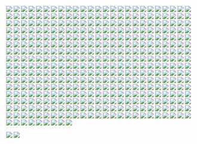 ![](https://media.discordapp.net/attachments/1030338312340242442/1101788095386497104/d51ok38-be54399e-4ef4-4659-bc12-09ced2af9368.png) 
![](https://cdn.discordapp.com/emojis/1073331616451154030.webp?size=28&quality=lossless) ![](https://cdn.discordapp.com/emojis/1073106597934551090.webp?size=28&quality=lossless) ![](https://cdn.discordapp.com/emojis/1073319098626351165.webp?size=28&quality=lossless) ![](https://cdn.discordapp.com/emojis/1073319156524519575.webp?size=28&quality=lossless) ![](https://cdn.discordapp.com/emojis/1073334218601545828.webp?size=28&quality=lossless) ![](https://cdn.discordapp.com/emojis/1073106627177234467.webp?size=28&quality=lossless) ![](https://cdn.discordapp.com/emojis/1073335001648746516.webp?size=28&quality=lossless) ![](https://cdn.discordapp.com/emojis/1073106669963321364.webp?size=28&quality=lossless) ![](https://cdn.discordapp.com/emojis/1073106780906864681.webp?size=28&quality=lossless) ![](https://cdn.discordapp.com/emojis/1073106853329903666.webp?size=28&quality=lossless) ![](https://cdn.discordapp.com/emojis/1073106694399332422.webp?size=28&quality=lossless) ![](https://cdn.discordapp.com/emojis/1073330827661951097.webp?size=28&quality=lossless) ![](https://cdn.discordapp.com/emojis/1073334323027124364.webp?size=28&quality=lossless) ![](https://cdn.discordapp.com/emojis/1073106932904230973.webp?size=28&quality=lossless) ![](https://cdn.discordapp.com/emojis/1073106816269029468.webp?size=28&quality=lossless) ![](https://cdn.discordapp.com/emojis/1073334591504519289.webp?size=28&quality=lossless) ![](https://cdn.discordapp.com/emojis/1073334610391486494.webp?size=28&quality=lossless) ![](https://cdn.discordapp.com/emojis/1073325732203335801.webp?size=28&quality=lossless) ![](https://cdn.discordapp.com/emojis/1073107074210340884.webp?size=28&quality=lossless) ![](https://cdn.discordapp.com/emojis/1073323467027513486.webp?size=28&quality=lossless) ![](https://cdn.discordapp.com/emojis/1073107148780863508.webp?size=28&quality=lossless) ![](https://cdn.discordapp.com/emojis/1073786389587574795.webp?size=28&quality=lossless) ![](https://cdn.discordapp.com/emojis/1073335165130129478.webp?size=28&quality=lossless) ![](https://cdn.discordapp.com/emojis/1073335211045171283.webp?size=28&quality=lossless) ![](https://cdn.discordapp.com/emojis/1073335381480718386.webp?size=28&quality=lossless) ![](https://cdn.discordapp.com/emojis/1073325848343621764.gif?size=28&quality=lossless) ![](https://cdn.discordapp.com/emojis/1058192976960041071.webp?size=28&quality=lossless) ![](https://cdn.discordapp.com/emojis/1016159730474950687.webp?size=28&quality=lossless) ![](https://cdn.discordapp.com/emojis/1016159686661263411.webp?size=28&quality=lossless) ![](https://cdn.discordapp.com/emojis/1056461749609578586.webp?size=28&quality=lossless) ![](https://cdn.discordapp.com/emojis/1063684453278416896.webp?size=28&quality=lossless) ![](https://cdn.discordapp.com/emojis/1011787614803734638.webp?size=28&quality=lossless) ![](https://cdn.discordapp.com/emojis/1011787604947120178.webp?size=28&quality=lossless) ![](https://cdn.discordapp.com/emojis/1011787576891428874.webp?size=28&quality=lossless) ![](https://media.discordapp.net/attachments/1007344137655287848/1150506158877065236/Untitled515_20230910120030.PNG?width=39&height=24) ![](https://media.discordapp.net/attachments/1007344137655287848/1150507588094533662/Untitled398_20230910120617.PNG?width=8&height=12) ![](https://cdn.discordapp.com/emojis/1144378461255893113.webp?size=22&quality=lossless) ![](https://cdn.discordapp.com/emojis/1125564159988355162.webp?size=28&quality=lossless) ![](https://cdn.discordapp.com/emojis/1054669980001644594.webp?size=28&quality=lossless) ![](https://cdn.discordapp.com/emojis/1118679157275107388.webp?size=28&quality=lossless) ![](https://cdn.discordapp.com/emojis/1115108439450980352.webp?size=28&quality=lossless) ![](https://cdn.discordapp.com/emojis/1019163925138382848.webp?size=28&quality=lossless) ![](https://cdn.discordapp.com/emojis/946575061853290566.webp?size=28&quality=lossless) ![](https://cdn.discordapp.com/emojis/1107741352982225086.webp?size=28&quality=lossless) ![](https://cdn.discordapp.com/emojis/1039721387776028682.webp?size=28&quality=lossless) ![](https://cdn.discordapp.com/emojis/1039721355995783229.webp?size=28&quality=lossless) ![](https://cdn.discordapp.com/emojis/1039977683708301362.webp?size=28&quality=lossless) ![](https://cdn.discordapp.com/emojis/1039979569169567845.webp?size=28&quality=lossless) ![](https://cdn.discordapp.com/emojis/1039978008682971226.webp?size=28&quality=lossless) ![](https://cdn.discordapp.com/emojis/1093708660556959784.webp?size=28&quality=lossless) ![](https://cdn.discordapp.com/emojis/1107741001134641243.webp?size=28&quality=lossless) ![](https://cdn.discordapp.com/emojis/1039979534985994361.webp?size=28&quality=lossless) ![](https://cdn.discordapp.com/emojis/1118241170229833748.webp?size=28&quality=lossless) ![](https://cdn.discordapp.com/emojis/1128509427868246086.webp?size=28&quality=lossless) ![](https://cdn.discordapp.com/emojis/1128509432733638708.webp?size=28&quality=lossless) ![](https://cdn.discordapp.com/emojis/1128542698660450386.webp?size=28&quality=lossless) ![](https://cdn.discordapp.com/emojis/1128542705518129192.webp?size=28&quality=lossless) ![](https://cdn.discordapp.com/emojis/1118241170229833748.webp?size=28&quality=lossless) ![](https://cdn.discordapp.com/emojis/1126582112942825603.webp?size=28&quality=lossless) ![](https://cdn.discordapp.com/emojis/1117300469723840612.webp?size=28&quality=lossless) ![](https://cdn.discordapp.com/emojis/1128159573174407310.webp?size=28&quality=lossless) ![](https://cdn.discordapp.com/emojis/1118791695711096862.webp?size=28&quality=lossless) ![](https://cdn.discordapp.com/emojis/1117300466276114474.webp?size=28&quality=lossless) ![](https://cdn.discordapp.com/emojis/1118890408534085662.webp?size=28&quality=lossless) ![](https://cdn.discordapp.com/emojis/1117300065749434449.webp?size=28&quality=lossless) ![](https://cdn.discordapp.com/emojis/1118910905959333969.webp?size=28&quality=lossless) ![](https://cdn.discordapp.com/emojis/1141253684739719279.webp?size=28&quality=lossless) ![](https://cdn.discordapp.com/emojis/1128159574659174420.gif?size=28&quality=lossless) ![](https://cdn.discordapp.com/emojis/1126581640647421993.gif?size=28&quality=lossless) ![](https://cdn.discordapp.com/emojis/1152821064167063654.webp?size=28&quality=lossless) ![](https://cdn.discordapp.com/emojis/968568100247187496.webp?size=28&quality=lossless) ![](https://cdn.discordapp.com/emojis/968568647176052787.webp?size=28&quality=lossless) ![](https://cdn.discordapp.com/emojis/1146566496831680613.webp?size=28&quality=lossless) ![](https://cdn.discordapp.com/emojis/1156513221130334279.webp?size=28&quality=lossless) ![](https://cdn.discordapp.com/emojis/1156512972030611529.webp?size=28&quality=lossless) ![](https://cdn.discordapp.com/emojis/1156513583115550760.webp?size=28&quality=lossless) ![](https://cdn.discordapp.com/emojis/1156526606978912306.webp?size=28&quality=lossless) ![](https://cdn.discordapp.com/emojis/1156544356241637439.webp?size=28&quality=lossless) ![](https://cdn.discordapp.com/emojis/1156544302353227816.webp?size=28&quality=lossless) ![](https://cdn.discordapp.com/emojis/1155749194015985686.webp?size=28&quality=lossless) ![](https://cdn.discordapp.com/emojis/1147107542456078438.webp?size=28&quality=lossless) ![](https://cdn.discordapp.com/emojis/1147090345469956106.webp?size=28&quality=lossless) ![](https://cdn.discordapp.com/emojis/1147403193647648861.webp?size=28&quality=lossless) ![](https://cdn.discordapp.com/emojis/1147388137006448661.webp?size=28&quality=lossless) ![](https://cdn.discordapp.com/emojis/1147388101057065050.webp?size=28&quality=lossless) ![](https://cdn.discordapp.com/emojis/1118605187519615069.webp?size=28&quality=lossless) ![](https://cdn.discordapp.com/emojis/1118607820233920512.webp?size=28&quality=lossless) ![](https://cdn.discordapp.com/emojis/1118613043589423115.webp?size=28&quality=lossless) ![](https://cdn.discordapp.com/emojis/1115120591243059210.webp?size=28&quality=lossless) ![](https://cdn.discordapp.com/emojis/1074334902629179452.webp?size=28&quality=lossless) ![](https://cdn.discordapp.com/emojis/1120680135750864916.webp?size=28&quality=lossless) ![](https://cdn.discordapp.com/emojis/1120680198401163294.webp?size=28&quality=lossless) ![](https://cdn.discordapp.com/emojis/1043398678192336966.webp?size=28&quality=lossless) ![](https://cdn.discordapp.com/emojis/1093520317298778112.webp?size=28&quality=lossless) ![](https://cdn.discordapp.com/emojis/1118129813308309546.webp?size=28&quality=lossless) ![](https://cdn.discordapp.com/emojis/1120680298485657690.webp?size=28&quality=lossless) ![](https://cdn.discordapp.com/emojis/1120680309109829652.webp?size=28&quality=lossless) ![](https://cdn.discordapp.com/emojis/1120680319943716904.webp?size=28&quality=lossless) ![](https://cdn.discordapp.com/emojis/1043398941594632302.webp?size=28&quality=lossless) ![](https://cdn.discordapp.com/emojis/1061145998837157908.webp?size=28&quality=lossless) ![](https://cdn.discordapp.com/emojis/1046067128031256636.webp?size=28&quality=lossless) ![](https://cdn.discordapp.com/emojis/1061977136111550554.webp?size=28&quality=lossless) ![](https://cdn.discordapp.com/emojis/1120680361416998963.webp?size=28&quality=lossless) ![](https://cdn.discordapp.com/emojis/1118129846162296832.webp?size=28&quality=lossless) ![](https://cdn.discordapp.com/emojis/1118129733297782856.webp?size=28&quality=lossless) ![](https://cdn.discordapp.com/emojis/1118129746199449653.webp?size=28&quality=lossless) ![](https://cdn.discordapp.com/emojis/1060207628397068370.webp?size=28&quality=lossless) ![](https://cdn.discordapp.com/emojis/1114089796671909969.webp?size=28&quality=lossless) ![](https://cdn.discordapp.com/emojis/1041692644717371444.webp?size=28&quality=lossless) ![](https://cdn.discordapp.com/emojis/1043513716878086246.webp?size=28&quality=lossless) ![](https://cdn.discordapp.com/emojis/1043107363818836009.webp?size=28&quality=lossless) ![](https://cdn.discordapp.com/emojis/1043107331149398076.webp?size=28&quality=lossless) ![](https://cdn.discordapp.com/emojis/1146062143637172305.webp?size=28&quality=lossless) ![](https://cdn.discordapp.com/emojis/986071568495018004.webp?size=28&quality=lossless) ![](https://cdn.discordapp.com/emojis/1048360508878749796.webp?size=28&quality=lossless) ![](https://cdn.discordapp.com/emojis/1156526605930348625.webp?size=28&quality=lossless) ![](https://cdn.discordapp.com/emojis/1074903144984752178.gif?size=28&quality=lossless) ![](https://cdn.discordapp.com/emojis/829848139367186452.gif?size=28&quality=lossless) ![](https://cdn.discordapp.com/emojis/693502934129967125.gif?size=28&quality=lossless) ![](https://cdn.discordapp.com/emojis/926313245105594380.webp?size=28&quality=lossless) ![](https://cdn.discordapp.com/emojis/1051656691676102786.gif?size=28&quality=lossless) ![](https://cdn.discordapp.com/emojis/1052382107646824518.gif?size=28&quality=lossless) ![](https://cdn.discordapp.com/emojis/584215453010886656.webp?size=28&quality=lossless) ![](https://cdn.discordapp.com/emojis/628562457958285322.webp?size=28&quality=lossless) ![](https://cdn.discordapp.com/emojis/588485438579408947.webp?size=28&quality=lossless) ![](https://cdn.discordapp.com/emojis/795062251891589121.webp?size=28&quality=lossless) ![](https://cdn.discordapp.com/emojis/1071949001508794398.webp?size=28&quality=lossless) ![](https://cdn.discordapp.com/emojis/1118758456040632373.webp?size=28&quality=lossless) ![](https://cdn.discordapp.com/emojis/1118607501210943579.webp?size=28&quality=lossless) ![](https://cdn.discordapp.com/emojis/1118608696298180629.webp?size=28&quality=lossless) ![](https://cdn.discordapp.com/emojis/1016060010087862272.webp?size=28&quality=lossless) ![](https://cdn.discordapp.com/emojis/1118675660890722344.webp?size=28&quality=lossless) ![](https://cdn.discordapp.com/emojis/1118900136140095580.webp?size=28&quality=lossless) ![](https://cdn.discordapp.com/emojis/1072136446674210836.webp?size=28&quality=lossless) ![](https://cdn.discordapp.com/emojis/1033915776085807154.webp?size=28&quality=lossless) ![](https://cdn.discordapp.com/emojis/1173424582682755153.webp?size=28&quality=lossless) ![](https://cdn.discordapp.com/emojis/1173434512982675547.webp?size=28&quality=lossless) ![](https://cdn.discordapp.com/emojis/1173422867749290044.webp?size=28&quality=lossless) ![](https://cdn.discordapp.com/emojis/1173423044367237141.webp?size=28&quality=lossless) ![](https://cdn.discordapp.com/emojis/1173434635062083677.webp?size=28&quality=lossless) ![](https://cdn.discordapp.com/emojis/1173436841530245190.webp?size=28&quality=lossless) ![](https://cdn.discordapp.com/emojis/1173436837935726622.webp?size=28&quality=lossless) ![](https://cdn.discordapp.com/emojis/1173439086174929016.webp?size=28&quality=lossless) ![](https://cdn.discordapp.com/emojis/1173439073399095377.webp?size=28&quality=lossless) ![](https://cdn.discordapp.com/emojis/1173439081175322664.webp?size=28&quality=lossless) ![](https://cdn.discordapp.com/emojis/1173439082353934407.webp?size=28&quality=lossless) ![](https://cdn.discordapp.com/emojis/1173439087710044270.webp?size=28&quality=lossless) ![](https://cdn.discordapp.com/emojis/1173439089693962330.webp?size=28&quality=lossless) ![](https://cdn.discordapp.com/emojis/1173743105892159608.webp?size=28&quality=lossless) ![](https://cdn.discordapp.com/emojis/1173743107653767241.webp?size=28&quality=lossless) ![](https://cdn.discordapp.com/emojis/1173743111852265553.webp?size=28&quality=lossless) ![](https://cdn.discordapp.com/emojis/1173743114129780838.webp?size=28&quality=lossless) ![](https://cdn.discordapp.com/emojis/1173746907215048764.webp?size=28&quality=lossless) ![](https://cdn.discordapp.com/emojis/1173746917977624607.webp?size=28&quality=lossless) ![](https://cdn.discordapp.com/emojis/1173749570853949561.webp?size=28&quality=lossless) ![](https://cdn.discordapp.com/emojis/1173749578516934656.webp?size=28&quality=lossless) ![](https://cdn.discordapp.com/emojis/1173749608422326442.webp?size=28&quality=lossless) ![](https://cdn.discordapp.com/emojis/1173760274998775808.webp?size=28&quality=lossless) ![](https://cdn.discordapp.com/emojis/1173760279214051328.webp?size=28&quality=lossless) ![](https://cdn.discordapp.com/emojis/1173760287824957450.webp?size=28&quality=lossless) ![](https://cdn.discordapp.com/emojis/1020439555976994826.webp?size=28&quality=lossless) ![](https://cdn.discordapp.com/emojis/1020446001162625046.webp?size=28&quality=lossless) ![](https://cdn.discordapp.com/emojis/985569179585359914.webp?size=28&quality=lossless) ![](https://cdn.discordapp.com/emojis/994664604389089360.webp?size=28&quality=lossless) ![](https://cdn.discordapp.com/emojis/928003779826167878.gif?size=28&quality=lossless) ![](https://cdn.discordapp.com/emojis/1105144736915914865.gif?size=28&quality=lossless) ![](https://cdn.discordapp.com/emojis/1163382079195709440.webp?size=28&quality=lossless) ![](https://cdn.discordapp.com/emojis/1164774207243169802.webp?size=28&quality=lossless) ![](https://cdn.discordapp.com/emojis/1162578671538810921.webp?size=28&quality=lossless) ![](https://cdn.discordapp.com/emojis/1162579989342978199.webp?size=28&quality=lossless) ![](https://cdn.discordapp.com/emojis/1164122443678490654.webp?size=28&quality=lossless) ![](https://cdn.discordapp.com/emojis/1165070243706712155.webp?size=28&quality=lossless) ![](https://cdn.discordapp.com/emojis/1165070216183681165.webp?size=28&quality=lossless) ![](https://cdn.discordapp.com/emojis/1165070129613242368.webp?size=28&quality=lossless) ![](https://cdn.discordapp.com/emojis/1162577427692793866.webp?size=28&quality=lossless) ![](https://cdn.discordapp.com/emojis/1165070168846770176.webp?size=28&quality=lossless) ![](https://cdn.discordapp.com/emojis/1165070186525765673.webp?size=28&quality=lossless) ![](https://cdn.discordapp.com/emojis/1165070178820837417.webp?size=28&quality=lossless) ![](https://cdn.discordapp.com/emojis/1164774213094211634.webp?size=28&quality=lossless) ![](https://cdn.discordapp.com/emojis/1164774245776228412.webp?size=28&quality=lossless) ![](https://cdn.discordapp.com/emojis/1165778407313916044.webp?size=28&quality=lossless) ![](https://cdn.discordapp.com/emojis/1164774210938355713.webp?size=28&quality=lossless) ![](https://cdn.discordapp.com/emojis/1164567775503728711.gif?size=28&quality=lossless) ![](https://cdn.discordapp.com/emojis/1029516826041929750.webp?size=28&quality=lossless) ![](https://cdn.discordapp.com/emojis/1029516852919009313.webp?size=28&quality=lossless) ![](https://cdn.discordapp.com/emojis/990406914380808282.webp?size=28&quality=lossless) ![](https://cdn.discordapp.com/emojis/1029537053572092014.webp?size=28&quality=lossless) ![](https://cdn.discordapp.com/emojis/989689785155223642.webp?size=28&quality=lossless) ![](https://cdn.discordapp.com/emojis/989682071792410705.webp?size=28&quality=lossless) ![](https://cdn.discordapp.com/emojis/989682051693309972.webp?size=28&quality=lossless) ![](https://cdn.discordapp.com/emojis/989893785309835284.webp?size=28&quality=lossless) ![](https://cdn.discordapp.com/emojis/989682153476472902.webp?size=28&quality=lossless) ![](https://cdn.discordapp.com/emojis/989681628773240862.webp?size=28&quality=lossless) ![](https://cdn.discordapp.com/emojis/989891152478076958.webp?size=28&quality=lossless) ![](https://cdn.discordapp.com/emojis/989893641503924334.webp?size=28&quality=lossless) ![](https://cdn.discordapp.com/emojis/1024300396522508308.webp?size=28&quality=lossless) ![](https://cdn.discordapp.com/emojis/989696992798199808.webp?size=28&quality=lossless) ![](https://cdn.discordapp.com/emojis/989681632741031987.webp?size=28&quality=lossless) ![](https://cdn.discordapp.com/emojis/989696758584053781.webp?size=28&quality=lossless) ![](https://cdn.discordapp.com/emojis/989696766477762580.webp?size=28&quality=lossless) ![](https://cdn.discordapp.com/emojis/989916281270571019.webp?size=28&quality=lossless) ![](https://cdn.discordapp.com/emojis/989916705436348476.webp?size=28&quality=lossless) ![](https://cdn.discordapp.com/emojis/932473179195195453.webp?size=28&quality=lossless) ![](https://cdn.discordapp.com/emojis/988992173829668864.webp?size=28&quality=lossless) ![](https://cdn.discordapp.com/emojis/932473141006041188.webp?size=28&quality=lossless) ![](https://cdn.discordapp.com/emojis/932772787838418964.webp?size=28&quality=lossless) ![](https://cdn.discordapp.com/emojis/989683246071709707.webp?size=28&quality=lossless) ![](https://cdn.discordapp.com/emojis/989681410237431828.webp?size=28&quality=lossless) ![](https://cdn.discordapp.com/emojis/989681410237431828.webp?size=28&quality=lossless) ![](https://cdn.discordapp.com/emojis/989905582205046804.webp?size=28&quality=lossless) ![](https://cdn.discordapp.com/emojis/989893626567995442.webp?size=28&quality=lossless) ![](https://cdn.discordapp.com/emojis/989915100376887326.webp?size=28&quality=lossless) ![](https://cdn.discordapp.com/emojis/989687645372313620.webp?size=28&quality=lossless) ![](https://cdn.discordapp.com/emojis/738975774199251046.webp?size=28&quality=lossless) ![](https://cdn.discordapp.com/emojis/1029538995769724969.webp?size=28&quality=lossless) ![](https://cdn.discordapp.com/emojis/1000530633799499818.webp?size=28&quality=lossless) ![](https://cdn.discordapp.com/emojis/990404060668624906.webp?size=28&quality=lossless) ![](https://cdn.discordapp.com/emojis/1155256898484977816.webp?size=28&quality=lossless) ![](https://cdn.discordapp.com/emojis/1127084675848994816.webp?size=28&quality=lossless) ![](https://cdn.discordapp.com/emojis/978127564893724732.webp?size=28&quality=lossless) ![](https://cdn.discordapp.com/emojis/978127646003200020.webp?size=28&quality=lossless) ![](https://cdn.discordapp.com/emojis/1126882938647228567.webp?size=28&quality=lossless) ![](https://cdn.discordapp.com/emojis/1126883334442717315.webp?size=28&quality=lossless) ![](https://cdn.discordapp.com/emojis/1127084486430052402.webp?size=28&quality=lossless) ![](https://cdn.discordapp.com/emojis/1126882863405617152.webp?size=28&quality=lossless) ![](https://cdn.discordapp.com/emojis/1126966530526150716.webp?size=28&quality=lossless) ![](https://cdn.discordapp.com/emojis/1127084230464245850.webp?size=28&quality=lossless) ![](https://cdn.discordapp.com/emojis/1127084133802332211.webp?size=28&quality=lossless) ![](https://cdn.discordapp.com/emojis/1127084535465656410.webp?size=28&quality=lossless) ![](https://cdn.discordapp.com/emojis/1127084175510482965.webp?size=28&quality=lossless) ![](https://cdn.discordapp.com/emojis/1119680788150104076.webp?size=28&quality=lossless) ![](https://cdn.discordapp.com/emojis/977383903654469671.webp?size=28&quality=lossless) ![](https://cdn.discordapp.com/emojis/1119680842877382756.webp?size=28&quality=lossless) ![](https://cdn.discordapp.com/emojis/1119681471880364054.webp?size=28&quality=lossless) ![](https://cdn.discordapp.com/emojis/725525971670663238.webp?size=28&quality=lossless) ![](https://cdn.discordapp.com/emojis/725520211649757245.webp?size=28&quality=lossless) ![](https://cdn.discordapp.com/emojis/725521636207624304.webp?size=28&quality=lossless) ![](https://cdn.discordapp.com/emojis/859055792731455540.webp?size=28&quality=lossless) ![](https://cdn.discordapp.com/emojis/875144821168300042.webp?size=28&quality=lossless) ![](https://cdn.discordapp.com/emojis/1024232300675878962.webp?size=28&quality=lossless) ![](https://cdn.discordapp.com/emojis/920904951746691113.webp?size=28&quality=lossless) ![](https://cdn.discordapp.com/emojis/904581534827290686.webp?size=28&quality=lossless) ![](https://cdn.discordapp.com/emojis/1031694931812696104.webp?size=28&quality=lossless) ![](https://cdn.discordapp.com/emojis/1050811861467136080.webp?size=28&quality=lossless) ![](https://cdn.discordapp.com/emojis/1095015870562046064.webp?size=28&quality=lossless) ![](https://cdn.discordapp.com/emojis/1095015924450471956.webp?size=28&quality=lossless) ![](https://cdn.discordapp.com/emojis/1093046803605237880.webp?size=28&quality=lossless) ![](https://cdn.discordapp.com/emojis/1095015896784834570.webp?size=28&quality=lossless) ![](https://cdn.discordapp.com/emojis/1095015925893320714.webp?size=28&quality=lossless) ![](https://cdn.discordapp.com/emojis/1120827180155404371.webp?size=28&quality=lossless) ![](https://cdn.discordapp.com/emojis/1095015850454556732.webp?size=28&quality=lossless) ![](https://cdn.discordapp.com/emojis/1103565133676040242.webp?size=28&quality=lossless) ![](https://cdn.discordapp.com/emojis/1103565130849071124.webp?size=28&quality=lossless) ![](https://cdn.discordapp.com/emojis/1103565137572540426.webp?size=28&quality=lossless) ![](https://cdn.discordapp.com/emojis/1174057630210203771.webp?size=28&quality=lossless) ![](https://cdn.discordapp.com/emojis/1031286202827018261.gif?size=28&quality=lossless) ![](https://cdn.discordapp.com/emojis/1020040381263519835.gif?size=28&quality=lossless) ![](https://cdn.discordapp.com/emojis/1162964396713185330.webp?size=28&quality=lossless) ![](https://cdn.discordapp.com/emojis/1162964404644630578.webp?size=28&quality=lossless) ![](https://cdn.discordapp.com/emojis/1165463174942834810.webp?size=28&quality=lossless) ![](https://cdn.discordapp.com/emojis/1153054046282858589.webp?size=28&quality=lossless) ![](https://cdn.discordapp.com/emojis/1153053955736215663.webp?size=28&quality=lossless) ![](https://cdn.discordapp.com/emojis/1162964424739541083.webp?size=28&quality=lossless) ![](https://cdn.discordapp.com/emojis/1167960616716210176.webp?size=28&quality=lossless) ![](https://cdn.discordapp.com/emojis/1162964383274647583.webp?size=28&quality=lossless) ![](https://cdn.discordapp.com/emojis/1162964384918814771.webp?size=28&quality=lossless) ![](https://cdn.discordapp.com/emojis/1167960610504450068.webp?size=28&quality=lossless) ![](https://cdn.discordapp.com/emojis/1162964401024937994.webp?size=28&quality=lossless) ![](https://cdn.discordapp.com/emojis/1162925693382963250.webp?size=28&quality=lossless) ![](https://cdn.discordapp.com/emojis/1153054153233408161.webp?size=28&quality=lossless) ![](https://cdn.discordapp.com/emojis/1152499808200822795.webp?size=28&quality=lossless) ![](https://cdn.discordapp.com/emojis/1152499851339235388.webp?size=28&quality=lossless) ![](https://cdn.discordapp.com/emojis/1154036883316293683.webp?size=28&quality=lossless) ![](https://cdn.discordapp.com/emojis/1152500183758815332.webp?size=28&quality=lossless) ![](https://cdn.discordapp.com/emojis/1154038671608139796.webp?size=28&quality=lossless) ![](https://cdn.discordapp.com/emojis/1141581480284409906.gif?size=28&quality=lossless) ![](https://cdn.discordapp.com/emojis/1165489339778732063.webp?size=28&quality=lossless) ![](https://cdn.discordapp.com/emojis/1129059542832009286.webp?size=28&quality=lossless) ![](https://cdn.discordapp.com/emojis/1121919653434884127.webp?size=28&quality=lossless) ![](https://cdn.discordapp.com/emojis/1122128359590215691.webp?size=28&quality=lossless) ![](https://cdn.discordapp.com/emojis/1122128858599145483.webp?size=28&quality=lossless) ![](https://cdn.discordapp.com/emojis/1121918950008180828.webp?size=28&quality=lossless) ![](https://cdn.discordapp.com/emojis/1121919144191860766.webp?size=28&quality=lossless) ![](https://cdn.discordapp.com/emojis/1122127667295166484.webp?size=28&quality=lossless) ![](https://cdn.discordapp.com/emojis/1122128374551298138.webp?size=28&quality=lossless) ![](https://cdn.discordapp.com/emojis/1012850165834584114.webp?size=28&quality=lossless) ![](https://cdn.discordapp.com/emojis/1121919681771601971.webp?size=28&quality=lossless) ![](https://cdn.discordapp.com/emojis/974819119939584010.webp?size=28&quality=lossless) ![](https://cdn.discordapp.com/emojis/1058482057988280430.webp?size=28&quality=lossless) ![](https://cdn.discordapp.com/emojis/1121918943062409257.webp?size=28&quality=lossless) ![](https://cdn.discordapp.com/emojis/1121918923818930258.webp?size=28&quality=lossless) ![](https://cdn.discordapp.com/emojis/1121933478586490961.webp?size=28&quality=lossless) ![](https://cdn.discordapp.com/emojis/1058481924173201509.webp?size=28&quality=lossless) ![](https://cdn.discordapp.com/emojis/1058482051105423420.webp?size=28&quality=lossless) ![](https://cdn.discordapp.com/emojis/1121920063172268083.webp?size=28&quality=lossless) ![](https://cdn.discordapp.com/emojis/1121918927027576963.webp?size=28&quality=lossless) ![](https://cdn.discordapp.com/emojis/974819064130187284.webp?size=28&quality=lossless) ![](https://cdn.discordapp.com/emojis/1121919656458997811.webp?size=28&quality=lossless) ![](https://cdn.discordapp.com/emojis/1122127993079332914.webp?size=28&quality=lossless) ![](https://cdn.discordapp.com/emojis/1121919649907482737.webp?size=28&quality=lossless) ![](https://cdn.discordapp.com/emojis/1122127978164400209.webp?size=28&quality=lossless) ![](https://cdn.discordapp.com/emojis/1121919128689704990.webp?size=28&quality=lossless) ![](https://cdn.discordapp.com/emojis/1000810416148058212.webp?size=28&quality=lossless) ![](https://cdn.discordapp.com/emojis/1122127988830511165.webp?size=28&quality=lossless) ![](https://cdn.discordapp.com/emojis/1058481992460664902.webp?size=28&quality=lossless) ![](https://cdn.discordapp.com/emojis/1058481829646180372.webp?size=28&quality=lossless) ![](https://cdn.discordapp.com/emojis/1044685011053461576.webp?size=28&quality=lossless) ![](https://cdn.discordapp.com/emojis/1044685011053461576.webp?size=28&quality=lossless) ![](https://cdn.discordapp.com/emojis/1028743047070101514.webp?size=28&quality=lossless) ![](https://cdn.discordapp.com/emojis/1036025593759797268.webp?size=28&quality=lossless) ![](https://cdn.discordapp.com/emojis/974819141733208074.webp?size=28&quality=lossless) ![](https://cdn.discordapp.com/emojis/1122127959902396467.webp?size=28&quality=lossless) ![](https://cdn.discordapp.com/emojis/953336810279424070.webp?size=28&quality=lossless) ![](https://cdn.discordapp.com/emojis/953361999654453248.webp?size=28&quality=lossless) ![](https://cdn.discordapp.com/emojis/956905155348008990.webp?size=28&quality=lossless) ![](https://cdn.discordapp.com/emojis/963600357336940605.webp?size=28&quality=lossless) ![](https://cdn.discordapp.com/emojis/963600390711050291.webp?size=28&quality=lossless) ![](https://cdn.discordapp.com/emojis/963605864491667516.webp?size=28&quality=lossless) ![](https://cdn.discordapp.com/emojis/972585999370690610.webp?size=28&quality=lossless) ![](https://cdn.discordapp.com/emojis/974041088765607936.webp?size=28&quality=lossless) ![](https://cdn.discordapp.com/emojis/974041180826398780.webp?size=28&quality=lossless) ![](https://cdn.discordapp.com/emojis/1000808042574647539.webp?size=28&quality=lossless) ![](https://cdn.discordapp.com/emojis/1000808669295947817.webp?size=28&quality=lossless) ![](https://cdn.discordapp.com/emojis/1000811759722049587.webp?size=28&quality=lossless) ![](https://cdn.discordapp.com/emojis/1000812043802267809.webp?size=28&quality=lossless) ![](https://cdn.discordapp.com/emojis/1000812194511990884.webp?size=28&quality=lossless) ![](https://cdn.discordapp.com/emojis/1007696048808001668.webp?size=28&quality=lossless) ![](https://cdn.discordapp.com/emojis/1007696223135862794.webp?size=28&quality=lossless) ![](https://cdn.discordapp.com/emojis/1012148005467590687.webp?size=28&quality=lossless) ![](https://cdn.discordapp.com/emojis/1012153368824774676.webp?size=28&quality=lossless) ![](https://cdn.discordapp.com/emojis/1058481987016458260.webp?size=28&quality=lossless) ![](https://cdn.discordapp.com/emojis/1066347175140921344.webp?size=28&quality=lossless) ![](https://cdn.discordapp.com/emojis/1122128873136590889.webp?size=28&quality=lossless) ![](https://cdn.discordapp.com/emojis/906346661272506418.webp?size=28&quality=lossless) ![](https://cdn.discordapp.com/emojis/906346638849765397.gif?size=28&quality=lossless) ![](https://cdn.discordapp.com/emojis/1042986995770736750.webp?size=28&quality=lossless) ![](https://cdn.discordapp.com/emojis/1042986853734830080.webp?size=28&quality=lossless)  ![](https://cdn.discordapp.com/emojis/1042986815424036966.webp?size=28&quality=lossless) ![](https://cdn.discordapp.com/emojis/1042986893270331432.webp?size=28&quality=lossless) ![](https://cdn.discordapp.com/emojis/1042987067367506012.webp?size=28&quality=lossless) ![](https://cdn.discordapp.com/emojis/1042988431854280744.webp?size=28&quality=lossless) ![](https://cdn.discordapp.com/emojis/1042988902929158244.webp?size=28&quality=lossless) ![](https://cdn.discordapp.com/emojis/1100266981988503562.webp?size=28&quality=lossless) ![](https://cdn.discordapp.com/emojis/1060610455770505266.webp?size=28&quality=lossless) ![](https://cdn.discordapp.com/emojis/1021909200164638840.webp?size=28&quality=lossless) ![](https://cdn.discordapp.com/emojis/1021909629464215646.webp?size=28&quality=lossless) ![](https://cdn.discordapp.com/emojis/923279433530474507.webp?size=28&quality=lossless) ![](https://cdn.discordapp.com/emojis/1043365227921670205.webp?size=28&quality=lossless) ![](https://cdn.discordapp.com/emojis/1027761780954501221.gif?size=28&quality=lossless) ![](https://cdn.discordapp.com/emojis/1050301455090855987.webp?size=28&quality=lossless) ![](https://cdn.discordapp.com/emojis/1050301322974478376.webp?size=28&quality=lossless) ![](https://cdn.discordapp.com/emojis/1096672645346508941.webp?size=28&quality=lossless) ![](https://cdn.discordapp.com/emojis/1050301458626654238.webp?size=28&quality=lossless) ![](https://cdn.discordapp.com/emojis/1050301169714606131.webp?size=28&quality=lossless) ![](https://cdn.discordapp.com/emojis/1050301468357439570.webp?size=28&quality=lossless) ![](https://cdn.discordapp.com/emojis/1057531230570152036.webp?size=28&quality=lossless) ![](https://cdn.discordapp.com/emojis/1057529688966299719.webp?size=28&quality=lossless) ![](https://cdn.discordapp.com/emojis/1054984973460983850.webp?size=28&quality=lossless) ![](https://cdn.discordapp.com/emojis/1057529600973996092.webp?size=28&quality=lossless) ![](https://cdn.discordapp.com/emojis/1043213082534608906.webp?size=28&quality=lossless) ![](https://cdn.discordapp.com/emojis/1043212939542413312.webp?size=28&quality=lossless) ![](https://cdn.discordapp.com/emojis/1043213286562353233.webp?size=28&quality=lossless) ![](https://cdn.discordapp.com/emojis/1043213274692460554.webp?size=28&quality=lossless) ![](https://cdn.discordapp.com/emojis/1043213277221621890.webp?size=28&quality=lossless) ![](https://cdn.discordapp.com/emojis/1057530233609265212.webp?size=28&quality=lossless) ![](https://cdn.discordapp.com/emojis/1057530291809423370.webp?size=28&quality=lossless) ![](https://cdn.discordapp.com/emojis/1043213369148182538.webp?size=28&quality=lossless) ![](https://cdn.discordapp.com/emojis/1057530331407863828.webp?size=28&quality=lossless) ![](https://cdn.discordapp.com/emojis/1054984986970837052.webp?size=28&quality=lossless) ![](https://cdn.discordapp.com/emojis/1057530598815694868.webp?size=28&quality=lossless) ![](https://cdn.discordapp.com/emojis/1054984983271448677.webp?size=28&quality=lossless) ![](https://cdn.discordapp.com/emojis/1057530690687729744.webp?size=28&quality=lossless) ![](https://cdn.discordapp.com/emojis/1043212950732816425.webp?size=28&quality=lossless) ![](https://cdn.discordapp.com/emojis/1027656794354487339.webp?size=28&quality=lossless) ![](https://cdn.discordapp.com/emojis/1045213826909487144.gif?size=28&quality=lossless) ![](https://cdn.discordapp.com/emojis/1026877168300593225.webp?size=28&quality=lossless) ![](https://cdn.discordapp.com/emojis/1026877051640238163.webp?size=28&quality=lossless) ![](https://cdn.discordapp.com/emojis/1026876794013503498.webp?size=28&quality=lossless) ![](https://cdn.discordapp.com/emojis/1026877268619964536.webp?size=28&quality=lossless) ![](https://cdn.discordapp.com/emojis/1026876894815207445.webp?size=28&quality=lossless) ![](https://cdn.discordapp.com/emojis/1026877903037804684.webp?size=28&quality=lossless) ![](https://cdn.discordapp.com/emojis/1026877694035640380.webp?size=28&quality=lossless) ![](https://cdn.discordapp.com/emojis/1026877530738802758.webp?size=28&quality=lossless) ![](https://cdn.discordapp.com/emojis/1177081831854714930.webp?size=28&quality=lossless) ![](https://cdn.discordapp.com/emojis/1026957170954219751.webp?size=28&quality=lossless) ![](https://cdn.discordapp.com/emojis/1026955646265995384.webp?size=28&quality=lossless) ![](https://cdn.discordapp.com/emojis/1026956400376692746.webp?size=28&quality=lossless) ![](https://cdn.discordapp.com/emojis/1026957365767065621.webp?size=28&quality=lossless) ![](https://cdn.discordapp.com/emojis/1026956330671554621.webp?size=28&quality=lossless) ![](https://cdn.discordapp.com/emojis/1026957469370564700.webp?size=28&quality=lossless) ![](https://cdn.discordapp.com/emojis/1026956811640787044.webp?size=28&quality=lossless) ![](https://cdn.discordapp.com/emojis/1026956161993424978.webp?size=28&quality=lossless) ![](https://cdn.discordapp.com/emojis/1026955956199899256.webp?size=28&quality=lossless) ![](https://cdn.discordapp.com/emojis/1026956233007177758.webp?size=28&quality=lossless) ![](https://cdn.discordapp.com/emojis/1019057618041446572.webp?size=28&quality=lossless) ![](https://cdn.discordapp.com/emojis/1019057577583194143.webp?size=28&quality=lossless) ![](https://cdn.discordapp.com/emojis/1019057665470644274.webp?size=28&quality=lossless) ![](https://cdn.discordapp.com/emojis/1019057707925385328.webp?size=28&quality=lossless) ![](https://cdn.discordapp.com/emojis/1019017157146857492.webp?size=28&quality=lossless) ![](https://cdn.discordapp.com/emojis/1019017158082183328.webp?size=28&quality=lossless) ![](https://cdn.discordapp.com/emojis/1019017155204886608.webp?size=28&quality=lossless) ![](https://cdn.discordapp.com/emojis/1019017155901145099.webp?size=28&quality=lossless) ![](https://cdn.discordapp.com/emojis/1019031747838615633.webp?size=28&quality=lossless) ![](https://cdn.discordapp.com/emojis/1096223027689164810.webp?size=28&quality=lossless) ![](https://cdn.discordapp.com/emojis/535670657095172096.webp?size=28&quality=lossless) ![](https://cdn.discordapp.com/emojis/535654629954945025.webp?size=28&quality=lossless) ![](https://cdn.discordapp.com/emojis/1066614675367804968.webp?size=28&quality=lossless) ![](https://cdn.discordapp.com/emojis/1117928839683776543.webp?size=28&quality=lossless)

![](https://64.media.tumblr.com/31ee802e9f6ec811cf8f8026b4a4052e/f0911d229d6b714d-cf/s540x810/3d22f5ce1760c15b75e3356b07a90a04bc76b844.pnj)
![](https://64.media.tumblr.com/ff3606554fd879620e3c19b878d0d542/f0911d229d6b714d-2e/s540x810/5cc2cea275cca35fa2168ed2973aed05a7c4603c.pnj)
